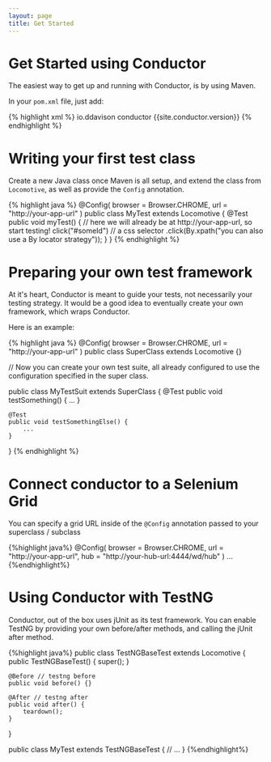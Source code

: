 ```yaml
---
layout: page
title: Get Started
---
```


Get Started using Conductor
===

The easiest way to get up and running with Conductor, is by using Maven.

In your `pom.xml` file, just add:

{% highlight xml %}
<dependency>
  <groupId>io.ddavison</groupId>
  <artifactId>conductor</artifactId>
  <version>{{site.conductor.version}}</version>
</dependency>
{% endhighlight %}

Writing your first test class
===
Create a new Java class once Maven is all setup, and extend the class from  `Locomotive`, as well as provide
the `Config` annotation.

{% highlight java %}
@Config(
    browser = Browser.CHROME,
    url     = "http://your-app-url"
)
public class MyTest extends Locomotive {
    @Test 
    public void myTest() {
        // here we will already be at http://your-app-url, so start testing!
        click("#someId") // a css selector
        .click(By.xpath("you can also use a By locator strategy"));
    }
}
{% endhighlight %}

Preparing your own test framework
===
At it's heart, Conductor is meant to guide your tests, not necessarily your testing strategy.  It would be a good idea
to eventually create your own framework, which wraps Conductor.

Here is an example:

{% highlight java %}
@Config(
    browser = Browser.CHROME,
    url     = "http://your-app-url"
)
public class SuperClass extends Locomotive {}

// Now you can create your own test suite, all already configured to use the configuration specified in the super class.

public class MyTestSuit extends SuperClass {
    @Test
    public void testSomething() {
        ...
    }

    @Test
    public void testSomethingElse() {
        ...
    }
}
{% endhighlight %}

Connect conductor to a Selenium Grid
===
You can specify a grid URL inside of the `@Config` annotation passed to your superclass / subclass

{%highlight java%}
@Config(
    browser = Browser.CHROME,
    url     = "http://your-app-url",
    hub     = "http://your-hub-url:4444/wd/hub"
)
...
{%endhighlight%}

Using Conductor with TestNG
===
Conductor, out of the box uses jUnit as its test framework.  You can enable TestNG by providing your own before/after
methods, and calling the jUnit after method.

{%highlight java%}
public class TestNGBaseTest extends Locomotive {
    public TestNGBaseTest() {
        super();
    }

    @Before // testng before
    public void before() {}

    @After // testng after
    public void after() {
        teardown();
    }
}

public class MyTest extends TestNGBaseTest {
    // ...
}
{%endhighlight%}

